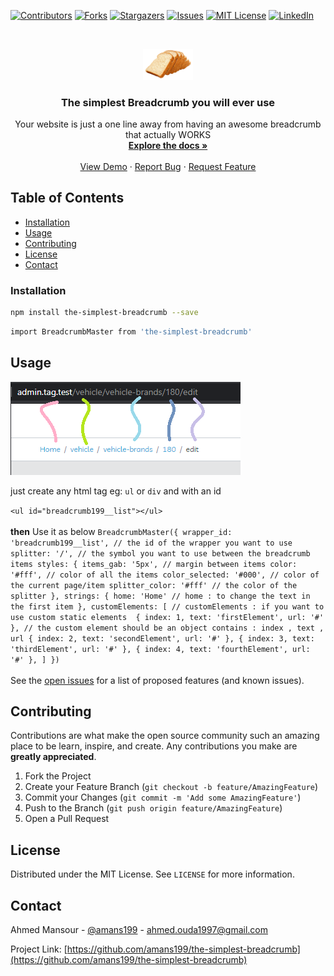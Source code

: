 [![Contributors][contributors-shield]][contributors-url]
[![Forks][forks-shield]][forks-url]
[![Stargazers][stars-shield]][stars-url]
[![Issues][issues-shield]][issues-url]
[![MIT License][license-shield]][license-url]
[![LinkedIn][linkedin-shield]][linkedin-url]

<!-- PROJECT LOGO -->
<br />
<p align="center">
  <a href="https://github.com/amans199/the-simplest-breadcrumb">
    <img src="images/logo.png" alt="Logo" width="80" >
  </a>

  <h3 align="center">The simplest Breadcrumb you will ever use</h3>

  <p align="center">
    Your website is just a one line away from having an awesome breadcrumb that actually WORKS
    <br />
    <a href="https://github.com/amans199/the-simplest-breadcrumb"><strong>Explore the docs »</strong></a>
    <br />
    <br />
    <a href="https://github.com/amans199/the-simplest-breadcrumb">View Demo</a>
    ·
    <a href="https://github.com/amans199/the-simplest-breadcrumb/issues">Report Bug</a>
    ·
    <a href="https://github.com/amans199/the-simplest-breadcrumb/issues">Request Feature</a>
  </p>
</p>


<!-- TABLE OF CONTENTS -->
## Table of Contents
* [Installation](#installation)
* [Usage](#usage)
* [Contributing](#contributing)
* [License](#license)
* [Contact](#contact)

### Installation

```sh
npm install the-simplest-breadcrumb --save
```
```sh
import BreadcrumbMaster from 'the-simplest-breadcrumb'
```

<!-- USAGE EXAMPLES -->
## Usage
  <a href="https://github.com/amans199/the-simplest-breadcrumb">
    <img src="images/screenshot.png" alt="Logo">
  </a>


just create any html tag eg: `ul` or `div` and with an id
<br />

 `<ul id="breadcrumb199__list"></ul>`
<br />
<br />
**then** Use it as below
`
  BreadcrumbMaster({
    wrapper_id: 'breadcrumb199__list', // the id of the wrapper you want to use
    splitter: '/', // the symbol you want to use between the breadcrumb items
    styles: {
      items_gab: '5px', // margin between items
      color: '#fff', // color of all the items
      color_selected: '#000', // color of the current page/item
      splitter_color: '#fff' // the color of the splitter
    },
    strings: {
      home: 'Home' // home : to change the text in the first item
    },
    customElements: [ // customElements : if you want to use custom static elements 
      { index: 1, text: 'firstElement', url: '#' }, // the custom element should be an object contains : index , text , url
      { index: 2, text: 'secondElement', url: '#' },
      { index: 3, text: 'thirdElement', url: '#' },
      { index: 4, text: 'fourthElement', url: '#' },
    ]
  })
  `
<br />
<br />
See the [open issues](https://github.com/amans199/the-simplest-breadcrumb/issues) for a list of proposed features (and known issues).

<!-- CONTRIBUTING -->
## Contributing

Contributions are what make the open source community such an amazing place to be learn, inspire, and create. Any contributions you make are **greatly appreciated**.

1. Fork the Project
2. Create your Feature Branch (`git checkout -b feature/AmazingFeature`)
3. Commit your Changes (`git commit -m 'Add some AmazingFeature'`)
4. Push to the Branch (`git push origin feature/AmazingFeature`)
5. Open a Pull Request



<!-- LICENSE -->
## License

Distributed under the MIT License. See `LICENSE` for more information.



<!-- CONTACT -->
## Contact

Ahmed Mansour - [@amans199](https://twitter.com/amans199) - ahmed.ouda1997@gmail.com

Project Link: [https://github.com/amans199/the-simplest-breadcrumb](https://github.com/amans199/the-simplest-breadcrumb)


<!-- MARKDOWN LINKS & IMAGES -->
[contributors-shield]: https://img.shields.io/github/contributors/amans199/Best-README-Template.svg?style=flat-square
[contributors-url]: https://github.com/amans199/the-simplest-breadcrumb/graphs/contributors
[forks-shield]: https://img.shields.io/github/forks/amans199/Best-README-Template.svg?style=flat-square
[forks-url]: https://github.com/amans199/the-simplest-breadcrumb/network/members
[stars-shield]: https://img.shields.io/github/stars/amans199/Best-README-Template.svg?style=flat-square
[stars-url]: https://github.com/amans199/the-simplest-breadcrumb/stargazers
[issues-shield]: https://img.shields.io/github/issues/amans199/Best-README-Template.svg?style=flat-square
[issues-url]: https://github.com/amans199/the-simplest-breadcrumb/issues
[license-shield]: https://img.shields.io/github/license/amans199/Best-README-Template.svg?style=flat-square
[license-url]: https://github.com/amans199/the-simplest-breadcrumb/blob/master/LICENSE.txt
[linkedin-shield]: https://img.shields.io/badge/-LinkedIn-black.svg?style=flat-square&logo=linkedin&colorB=555
[linkedin-url]: https://linkedin.com/in/amans199
[product-screenshot]: images/screenshot.png
